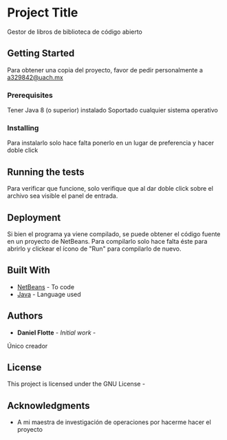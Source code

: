 # Project Title

Gestor de libros de biblioteca de código abierto

## Getting Started

Para obtener una copia del proyecto, favor de pedir personalmente a a329842@uach.mx

### Prerequisites

Tener Java 8 (o superior) instalado
Soportado cualquier sistema operativo


### Installing

Para instalarlo solo hace falta ponerlo en un lugar de preferencia y hacer doble click

## Running the tests

Para verificar que funcione, solo verifique que al dar doble click sobre el archivo
sea visible el panel de entrada.

## Deployment

Si bien el programa ya viene compilado, se puede obtener el código fuente en un
proyecto de NetBeans. Para compilarlo solo hace falta éste para abrirlo y clickear
el ícono de "Run" para compilarlo de nuevo.

## Built With

* [NetBeans](https://netbeans.apache.org/) - To code
* [Java](https://www.java.com/en/) - Language used

## Authors

* **Daniel Flotte** - *Initial work* -

Único creador

## License

This project is licensed under the GNU License - 

## Acknowledgments

* A mi maestra de investigación de operaciones por hacerme hacer el proyecto

